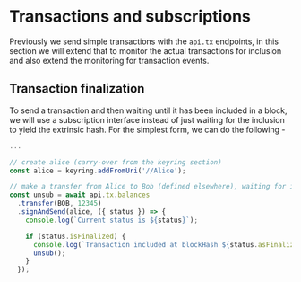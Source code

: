 # Transactions and subscriptions

Previously we send simple transactions with the `api.tx` endpoints, in this section we will extend that to monitor the actual transactions for inclusion and also extend the monitoring for transaction events.

## Transaction finalization

To send a transaction and then waiting  until it has been included in a block, we will use a subscription interface instead of just waiting for the inclusion to yield the extrinsic hash. For the simplest form, we can do the following -

```js
...

// create alice (carry-over from the keyring section)
const alice = keyring.addFromUri('//Alice');

// make a transfer from Alice to Bob (defined elsewhere), waiting for inclusion
const unsub = await api.tx.balances
  .transfer(BOB, 12345)
  .signAndSend(alice, ({ status }) => {
    console.log(`Current status is ${status}`);

    if (status.isFinalized) {
      console.log(`Transaction included at blockHash ${status.asFinalized}`);
      unsub();
    }
  });
```
